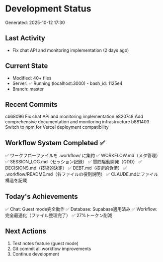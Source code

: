 # Development Status
Generated: 2025-10-12 17:30

## Last Activity
- Fix chat API and monitoring implementation (2 days ago)

## Current State
- Modified: 40+ files
- Server: ✅ Running (localhost:3000) - bash_id: 1125e4
- Branch: master

## Recent Commits
cb68096 Fix chat API and monitoring implementation
e8207c8 Add comprehensive documentation and monitoring infrastructure
b881403 Switch to npm for Vercel deployment compatibility

## Workflow System Completed ✅
✅ ワークフローファイルを .workflow/ に集約
✅ WORKFLOW.md（メタ管理）
✅ SESSION_LOG.md（セッション記録）
✅ 質問駆動開発（QDD）
✅ DECISIONS.md（技術的決定）
✅ DEBT.md（技術的負債）
✅ .workflow/README.md（各ファイルの役割説明）
✅ CLAUDE.mdにファイル構造を記載

## Today's Achievements
✅ Chat: Guest mode完全動作
✅ Database: Supabase適用済み
✅ Workflow: 完全最適化（ファイル整理完了）
✅ 27%トークン削減

## Next Actions
1. Test notes feature (guest mode)
2. Git commit all workflow improvements
3. Continue development
